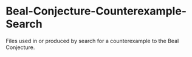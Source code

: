 # Beal-Conjecture-Counterexample-Search
Files used in or produced by search for a counterexample to the Beal Conjecture.
